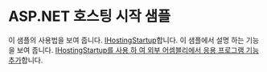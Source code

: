 # <a name="aspnet-hosting-startup-sample"></a>ASP.NET 호스팅 시작 샘플

이 샘플의 사용법을 보여 줍니다. [IHostingStartup](https://docs.microsoft.com/dotnet/api/microsoft.aspnetcore.hosting.ihostingstartup)합니다. 이 샘플에서 설명 하는 기능을 보여 줍니다. [IHostingStartup를 사용 하 여 외부 어셈블리에서 응용 프로그램 기능 추가](https://docs.microsoft.com/aspnet/core/hosting/ihostingstartup)합니다.
